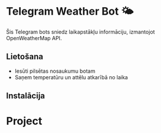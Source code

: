 # Telegram Weather Bot 🌤️

Šis Telegram bots sniedz laikapstākļu informāciju, izmantojot OpenWeatherMap API.

## Lietošana
- Iesūti pilsētas nosaukumu botam
- Saņem temperatūru un attēlu atkarībā no laika

## Instalācija
# Project
